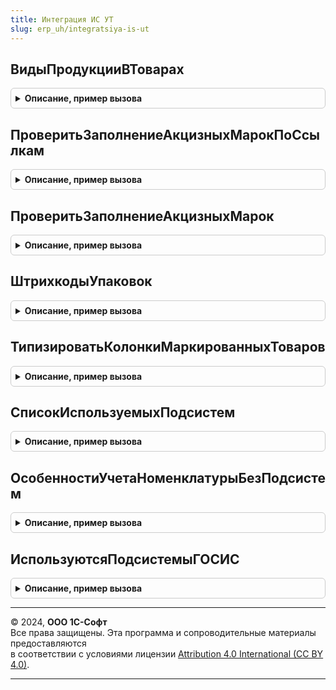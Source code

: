 ```yaml
---
title: Интеграция ИС УТ
slug: erp_uh/integratsiya-is-ut
---
```



## ВидыПродукцииВТоварах
<details style="margin: 1em 0; padding: 0.5em; border: 1px solid #ccc; border-radius: 6px;">

<summary style="font-weight: bold; cursor: pointer;">Описание, пример вызова</summary>

```bsl

// Возвращяет список типа Перечисления.ВидыПродукцииИС содержащийся в ТЧ.
//
// Параметры:
// 	Товары - ДанныеФормыКоллекция - ТЧ формы документа.
// Возвращаемое значение:
// 	СписокЗначений - список типа Перечисления.ВидыПродукцииИС содержащийся в ТЧ.
Функция ВидыПродукцииВТоварах(Товары) Экспорт
```

Пример вызова
```bsl
Результат = ИнтеграцияИСУТ.ВидыПродукцииВТоварах(Товары) 
```
</details>

## ПроверитьЗаполнениеАкцизныхМарокПоСсылкам
<details style="margin: 1em 0; padding: 0.5em; border: 1px solid #ccc; border-radius: 6px;">

<summary style="font-weight: bold; cursor: pointer;">Описание, пример вызова</summary>

```bsl

//Проверяет соответствие количества маркируемой продукции из ТЧ Товары к количеству акцизных марок ТЧ АкцизныеМарки
//
//Параметры:
//   Источники - ДокументСсылка, Массив Из ДокументСсылка - объекты для проверки (ссылка или ссылки одного типа).
//   Отказ  - Булево - Отказ из вызывающего метода.
//   НаДату - Дата - дата для определения обязательности маркировки.
//          - Неопределено - на текущую дату сеанса.
//   СообщатьОбОшибках - Булево - Сообщать об ошибках.
Процедура ПроверитьЗаполнениеАкцизныхМарокПоСсылкам(Источники, Отказ, НаДату = Неопределено, СообщатьОбОшибках = Истина) Экспорт
```

Пример вызова
```bsl
ИнтеграцияИСУТ.ПроверитьЗаполнениеАкцизныхМарокПоСсылкам(Источники, Отказ, НаДату, СообщатьОбОшибках);
```
</details>

## ПроверитьЗаполнениеАкцизныхМарок
<details style="margin: 1em 0; padding: 0.5em; border: 1px solid #ccc; border-radius: 6px;">

<summary style="font-weight: bold; cursor: pointer;">Описание, пример вызова</summary>

```bsl

//Проверяет соответствие количества маркируемой продукции из ТЧ Товары к количеству акцизных марок ТЧ АкцизныеМарки
//
//Параметры:
//   Объект - ДокументОбъект - форма документа для проверки.
//   Отказ  - Булево - Отказ из вызывающего метода.
//   НаДату - Дата - дата для определения обязательности маркировки.
//          - Неопределено - на текущую дату сеанса.
//   РеквизитыОбъекта  - Неопределено - в этом случае используются значения по-умолчанию
//					   - Структура:
//     *ИмяТаблицыТовары - Строка - (необязательный) имя табличной части объекта с товарным составом
//     *ИмяПоляТовары - Строка - (необязательный) имя поля номенклатуры в табличной части
//	   *ИмяПараметраУказанияСерий - Строка - необязательный ключ
//   СообщатьОбОшибках - Булево - Сообщать об ошибках.
Процедура ПроверитьЗаполнениеАкцизныхМарок(Объект, Отказ, НаДату = Неопределено, РеквизитыОбъекта = Неопределено, СообщатьОбОшибках = Истина) Экспорт
```

Пример вызова
```bsl
ИнтеграцияИСУТ.ПроверитьЗаполнениеАкцизныхМарок(Объект, Отказ, НаДату, РеквизитыОбъекта, СообщатьОбОшибках);
```
</details>

## ШтрихкодыУпаковок
<details style="margin: 1em 0; padding: 0.5em; border: 1px solid #ccc; border-radius: 6px;">

<summary style="font-weight: bold; cursor: pointer;">Описание, пример вызова</summary>

```bsl

Функция ШтрихкодыУпаковок(Источник) Экспорт
```

Пример вызова
```bsl
Результат = ИнтеграцияИСУТ.ШтрихкодыУпаковок(Источник) 
```
</details>

## ТипизироватьКолонкиМаркированныхТоваров
<details style="margin: 1em 0; padding: 0.5em; border: 1px solid #ccc; border-radius: 6px;">

<summary style="font-weight: bold; cursor: pointer;">Описание, пример вызова</summary>

```bsl

// Типизируем колонки таблицы МаркированныеТовары для передачи в запрос
// и добавляем колонку НомерСтроки.
Процедура ТипизироватьКолонкиМаркированныхТоваров(ТаблицаМаркированныхТоваров) Экспорт
```

Пример вызова
```bsl
ИнтеграцияИСУТ.ТипизироватьКолонкиМаркированныхТоваров(ТаблицаМаркированныхТоваров) 
```
</details>

## СписокИспользуемыхПодсистем
<details style="margin: 1em 0; padding: 0.5em; border: 1px solid #ccc; border-radius: 6px;">

<summary style="font-weight: bold; cursor: pointer;">Описание, пример вызова</summary>

```bsl

// Возвращает массив используемых подсистем
//
// Параметры:
//  ДобавитьОписание - Булево - Добавить дополнительное описание
//
// Возвращаемое значение:
//  Массив из Строка - Массив из представлений подсистем "ЕГАИС", "ГИСМ" и т.д.
Функция СписокИспользуемыхПодсистем(ДобавитьОписание = Ложь) Экспорт
```

Пример вызова
```bsl
Результат = ИнтеграцияИСУТ.СписокИспользуемыхПодсистем(ДобавитьОписание);
```
</details>

## ОсобенностиУчетаНоменклатурыБезПодсистем
<details style="margin: 1em 0; padding: 0.5em; border: 1px solid #ccc; border-radius: 6px;">

<summary style="font-weight: bold; cursor: pointer;">Описание, пример вызова</summary>

```bsl

// Возвращает массив особенностей учета номенклатуры, не относящихся ни к одной из подсистем
//
// Возвращаемое значение:
//   Массив из ПеречислениеСсылка.ОсобенностиУчетаНоменклатуры
Функция ОсобенностиУчетаНоменклатурыБезПодсистем() Экспорт
```

Пример вызова
```bsl
Результат = ИнтеграцияИСУТ.ОсобенностиУчетаНоменклатурыБезПодсистем() 
```
</details>

## ИспользуютсяПодсистемыГОСИС
<details style="margin: 1em 0; padding: 0.5em; border: 1px solid #ccc; border-radius: 6px;">

<summary style="font-weight: bold; cursor: pointer;">Описание, пример вызова</summary>

```bsl

// Возвращает признак того, используется ли хотя бы одна из подсистем ГосИС
//
// Возвращаемое значение:
//   Булево
Функция ИспользуютсяПодсистемыГОСИС() Экспорт
```

Пример вызова
```bsl
Результат = ИнтеграцияИСУТ.ИспользуютсяПодсистемыГОСИС() 
```
</details>

---

© 2024, **ООО 1С-Софт**  
Все права защищены. Эта программа и сопроводительные материалы предоставляются  
в соответствии с условиями лицензии [Attribution 4.0 International (CC BY 4.0)](https://creativecommons.org/licenses/by/4.0/legalcode).

---
